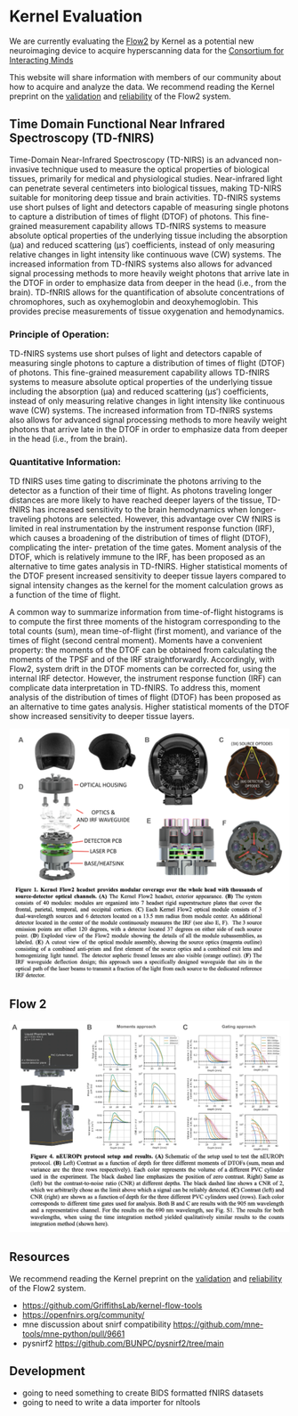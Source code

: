 # Kernel Evaluation
We are currently evaluating the [Flow2](https://www.kernel.com/products) by Kernel as a potential new neuroimaging device to acquire hyperscanning data for the [Consortium for Interacting Minds](https://www.interactingminds.com/)

This website will share information with members of our community about how to acquire and analyze the data. We recommend reading the Kernel preprint on the [validation](https://www.biorxiv.org/content/10.1101/2024.04.30.591765v1.abstract) and [reliability](https://www.nature.com/articles/s41598-024-68555-9) of the Flow2 system.

## Time Domain Functional Near Infrared Spectroscopy (TD-fNIRS)
Time-Domain Near-Infrared Spectroscopy (TD-NIRS) is an advanced non-invasive technique used to measure the optical properties of biological tissues, primarily for medical and physiological studies. Near-infrared light can penetrate several centimeters into biological tissues, making TD-NIRS suitable for monitoring deep tissue and brain activities. TD-fNIRS systems use short pulses of light and detectors capable of measuring single photons to capture a distribution of times of flight (DTOF) of photons. This fine-grained measurement capability allows TD-fNIRS systems to measure absolute optical properties of the underlying tissue including the absorption (μa) and reduced scattering (μs′) coefficients, instead of only measuring relative changes in light intensity like continuous wave (CW) systems. The increased information from TD-fNIRS systems also allows for advanced signal processing methods to more heavily weight photons that arrive late in the DTOF in order to emphasize data from deeper in the head (i.e., from the brain). TD-fNRIS  allows for the quantification of absolute concentrations of chromophores, such as oxyhemoglobin and deoxyhemoglobin. This provides precise measurements of tissue oxygenation and hemodynamics.

### Principle of Operation:

TD-fNIRS systems use short pulses of light and detectors capable of measuring single photons to capture a distribution of times of flight (DTOF) of photons. This fine-grained measurement capability allows TD-fNIRS systems to measure absolute optical properties of the underlying tissue including the absorption (μa) and reduced scattering (μs′) coefficients, instead of only measuring relative changes in light intensity like continuous wave (CW) systems. The increased information from TD-fNIRS systems also allows for advanced signal processing methods to more heavily weight photons that arrive late in the DTOF in order to emphasize data from deeper in the head (i.e., from the brain).

### Quantitative Information:

TD fNIRS uses time gating to discriminate the photons arriving to the detector as a function of their time of flight. As photons traveling longer distances are more likely to have reached deeper layers of the tissue, TD-fNIRS has increased sensitivity to the brain hemodynamics when longer-traveling photons are selected. However, this advantage over CW fNIRS is limited in real instrumentation by the instrument response function (IRF), which causes a broadening of the distribution of times of flight (DTOF), complicating the inter- pretation of the time gates. Moment analysis of the DTOF, which is relatively immune to the IRF, has been proposed as an alternative to time gates analysis in TD-fNIRS. Higher statistical moments of the DTOF present increased sensitivity to deeper tissue layers compared to signal intensity changes as the kernel for the moment calculation grows as a function of the time of flight.

A common way to summarize information from time-of-flight histograms is to compute the first three moments of the histogram corresponding to the total counts (sum), mean time-of-flight (first moment), and variance of the times of flight (second central moment). Moments have a convenient property: the moments of the DTOF can be obtained from calculating the moments of the TPSF and of the IRF straightforwardly. Accordingly, with Flow2, system drift in the DTOF moments can be corrected for, using the internal IRF detector. However, the instrument response function (IRF) can complicate data interpretation in TD-fNIRS. To address this, moment analysis of the distribution of times of flight (DTOF) has been proposed as an alternative to time gates analysis. Higher statistical moments of the DTOF show increased sensitivity to deeper tissue layers.

![flow2](images/flow2.png)


## Flow 2

![dtof](images/DTOF.png)

## Resources

We recommend reading the Kernel preprint on the [validation](https://www.biorxiv.org/content/10.1101/2024.04.30.591765v1.abstract) and [reliability](https://www.nature.com/articles/s41598-024-68555-9) of the Flow2 system.

- https://github.com/GriffithsLab/kernel-flow-tools
- https://openfnirs.org/community/
- mne discussion about snirf compatibility https://github.com/mne-tools/mne-python/pull/9661
- pysnirf2 https://github.com/BUNPC/pysnirf2/tree/main

## Development
- going to need something to create BIDS formatted fNIRS datasets
- going to need to write a data importer for nltools

```{tableofcontents}
```
